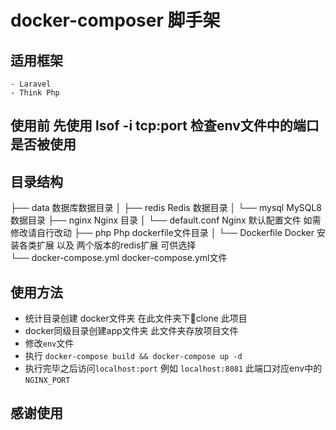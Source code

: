# docker-composer 脚手架

## 适用框架
    - Laravel
    - Think Php

## 使用前 先使用 lsof -i tcp:port 检查env文件中的端口是否被使用

 ## 目录结构
├── data                        数据库数据目录
│   ├── redis                   Redis 数据目录
│   └── mysql                   MySQL8 数据目录
├── nginx                       Nginx 目录
│   └── default.conf            Nginx 默认配置文件 如需修改请自行改动
├── php                         Php dockerfile文件目录
│    └── Dockerfile             Docker 安装各类扩展 以及 两个版本的redis扩展 可供选择         
└── docker-compose.yml          docker-compose.yml文件

## 使用方法
 - 统计目录创建 docker文件夹 在此文件夹下clone 此项目
 - docker同级目录创建app文件夹 此文件夹存放项目文件
 - 修改`env`文件
 - 执行 `docker-compose build && docker-compose up -d`
 - 执行完毕之后访问`localhost:port` 例如 `localhost:8081` 此端口对应env中的`NGINX_PORT`

 ## 感谢使用